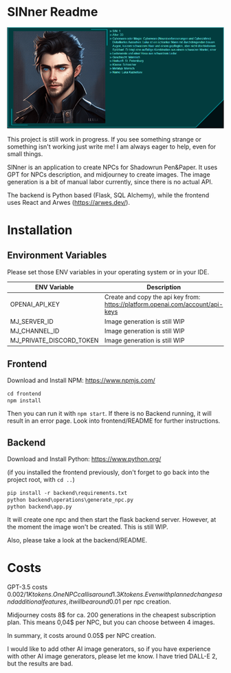 # SINner Readme
![Animation.gif](docs%2FAnimation.gif)

This project is still work in progress. If you see something strange or something isn't working just write me! I am always eager to help, even for small things.

SINner is an application to create NPCs for Shadowrun Pen&Paper.
It uses GPT for NPCs description, and midjourney to create images.
The image generation is a bit of manual labor currently, since there is no actual API. 

The backend is Python based (Flask, SQL Alchemy), while the frontend uses React and Arwes (https://arwes.dev/).

# Installation

## Environment Variables

Please set those ENV variables in your operating system or in your IDE.

| ENV Variable             | Description                                                                    |
|--------------------------|--------------------------------------------------------------------------------|
| OPENAI_API_KEY           | Create and copy the api key from: https://platform.openai.com/account/api-keys |
| MJ_SERVER_ID             | Image generation is still WIP                                                  |
| MJ_CHANNEL_ID            | Image generation is still WIP                                                  |
| MJ_PRIVATE_DISCORD_TOKEN | Image generation is still WIP                                                  |





## Frontend
Download and Install NPM: https://www.npmjs.com/ 
```
cd frontend
npm install
```
Then you can run it with `npm start`. If there is no Backend running, it will result in an error page.
Look into frontend/README for further instructions.

## Backend
Download and Install Python: https://www.python.org/

(if you installed the frontend previously, don't forget to go back into the project root, with `cd ..`)
```
pip install -r backend\requirements.txt
python backend\operations\generate_npc.py
python backend\app.py
```

It will create one npc and then start the flask backend server.
However, at the moment the image won't be created. This is still WIP. 

Also, please take a look at the backend/README.

# Costs

GPT-3.5 costs $0.002 / 1K tokens. One NPC call is around 1.3K tokens. Even with planned changes and additional features, it will be around 0.01$ per npc creation.

Midjourney costs 8$ for ca. 200 generations in the cheapest subscription plan. This means 0,04$ per NPC, but you can choose between 4 images.

In summary, it costs around 0.05$ per NPC creation. 

I would like to add other AI image generators, so if you have experience with other AI image generators, please let me know.
I have tried DALL-E 2, but the results are bad.